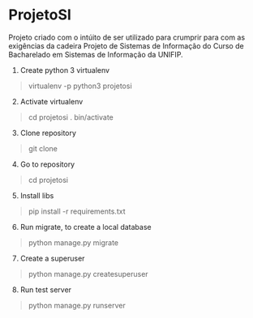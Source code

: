 # ProjetoSI

Projeto criado com o intúito de ser utilizado para crumprir para com as exigências da cadeira Projeto de Sistemas de Informação 
do Curso de Bacharelado em Sistemas de Informação da UNIFIP.

1. Create python 3 virtualenv
> virtualenv -p python3 projetosi

2. Activate virtualenv
> cd projetosi
> . bin/activate

3. Clone repository
> git clone <repo>

4. Go to repository
> cd projetosi

5. Install libs
> pip install -r requirements.txt

6. Run migrate, to create a local database
> python manage.py migrate

7. Create a superuser
> python manage.py createsuperuser

8. Run test server
> python manage.py runserver
